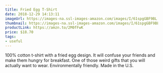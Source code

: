 ```yaml
---
title: Fried Egg T-Shirt
date: 2018-12-29 14:13:11
imageUrl: https://images-na.ssl-images-amazon.com/images/I/61spgGBF9BL._UX466_.jpg
thumbnail: https://images-na.ssl-images-amazon.com/images/I/61spgGBF9BL._SR600,315__.jpg
productLink: https://amzn.to/2M0fFwK
price: $18.70
tags:
- useful
---
```

100% cotton t-shirt with a fried egg design. It will confuse your friends and make them hungry for breakfast. One of those weird gifts that you will actually want to wear. Environmentally friendly. Made in the U.S.
